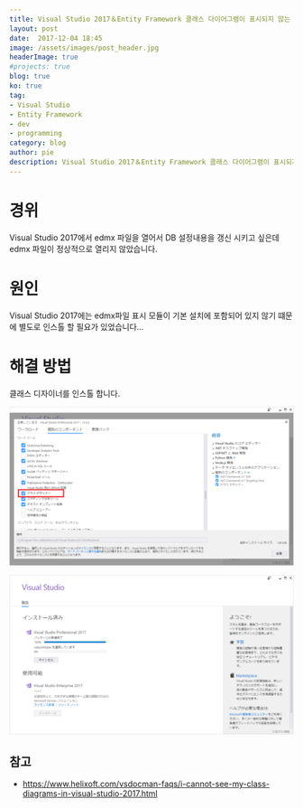```yaml
---
title: Visual Studio 2017＆Entity Framework 클래스 다이어그램이 표시되지 않는 문제의 해결방법(edmx파일)
layout: post
date:  2017-12-04 18:45
image: /assets/images/post_header.jpg
headerImage: true
#projects: true
blog: true
ko: true
tag:
- Visual Studio
- Entity Framework
- dev
- programming
category: blog
author: pie
description: Visual Studio 2017＆Entity Framework 클래스 다이어그램이 표시되지 않는 문제의 해결방법(edmx파일)
---
```


# 경위
Visual Studio 2017에서 edmx 파일을 열어서 DB 설정내용을 갱신 시키고 싶은데 edmx 파일이 정상적으로 열리지 않았습니다.

# 원인
Visual Studio 2017에는 edmx파일 표시 모듈이 기본 설치에 포함되어 있지 않기 떄문에 별도로 인스톨 할 필요가 있었습니다...

# 해결 방법
클래스 디자이너를 인스톨 합니다.

![0048-1.png](/assets/images/post/0048-1.png)

![0048-2.png](/assets/images/post/0048-2.png)


## 참고
- https://www.helixoft.com/vsdocman-faqs/i-cannot-see-my-class-diagrams-in-visual-studio-2017.html
